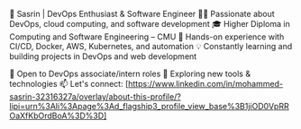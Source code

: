 🚀 Sasrin | DevOps Enthusiast & Software Engineer
👨‍💻 Passionate about DevOps, cloud computing, and software development
🎓 Higher Diploma in Computing and Software Engineering – CMU
🔧 Hands-on experience with CI/CD, Docker, AWS, Kubernetes, and automation
💡 Constantly learning and building projects in DevOps and web development

📌 Open to DevOps associate/intern roles
🌱 Exploring new tools & technologies
📫 Let's connect: [https://www.linkedin.com/in/mohammed-sasrin-32316327a/overlay/about-this-profile/?lipi=urn%3Ali%3Apage%3Ad_flagship3_profile_view_base%3B1jiOD0VpRROaXfKbOrdBoA%3D%3D] 


